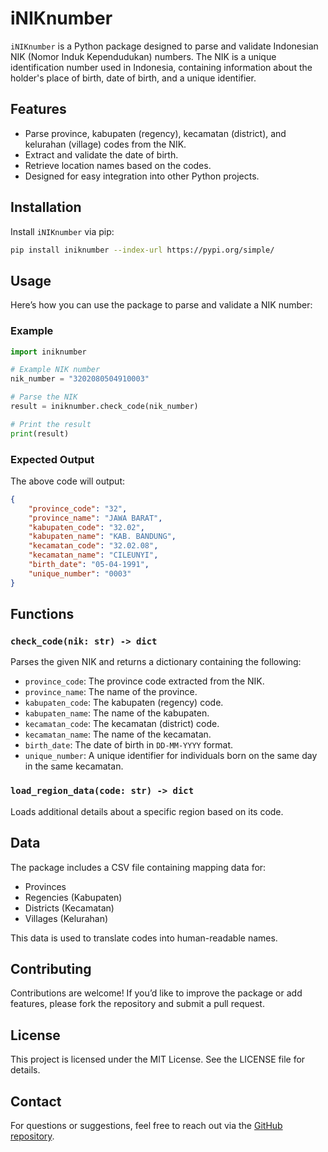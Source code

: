 # iNIKnumber

`iNIKnumber` is a Python package designed to parse and validate Indonesian NIK (Nomor Induk Kependudukan) numbers. The NIK is a unique identification number used in Indonesia, containing information about the holder's place of birth, date of birth, and a unique identifier.

## Features

- Parse province, kabupaten (regency), kecamatan (district), and kelurahan (village) codes from the NIK.
- Extract and validate the date of birth.
- Retrieve location names based on the codes.
- Designed for easy integration into other Python projects.

## Installation

Install `iNIKnumber` via pip:

```bash
pip install iniknumber --index-url https://pypi.org/simple/
```

## Usage

Here’s how you can use the package to parse and validate a NIK number:

### Example

```python
import iniknumber

# Example NIK number
nik_number = "3202080504910003"

# Parse the NIK
result = iniknumber.check_code(nik_number)

# Print the result
print(result)
```

### Expected Output

The above code will output:

```json
{
    "province_code": "32",
    "province_name": "JAWA BARAT",
    "kabupaten_code": "32.02",
    "kabupaten_name": "KAB. BANDUNG",
    "kecamatan_code": "32.02.08",
    "kecamatan_name": "CILEUNYI",
    "birth_date": "05-04-1991",
    "unique_number": "0003"
}
```

## Functions

### `check_code(nik: str) -> dict`

Parses the given NIK and returns a dictionary containing the following:

- `province_code`: The province code extracted from the NIK.
- `province_name`: The name of the province.
- `kabupaten_code`: The kabupaten (regency) code.
- `kabupaten_name`: The name of the kabupaten.
- `kecamatan_code`: The kecamatan (district) code.
- `kecamatan_name`: The name of the kecamatan.
- `birth_date`: The date of birth in `DD-MM-YYYY` format.
- `unique_number`: A unique identifier for individuals born on the same day in the same kecamatan.

### `load_region_data(code: str) -> dict`

Loads additional details about a specific region based on its code.

## Data

The package includes a CSV file containing mapping data for:

- Provinces
- Regencies (Kabupaten)
- Districts (Kecamatan)
- Villages (Kelurahan)

This data is used to translate codes into human-readable names.

## Contributing

Contributions are welcome! If you’d like to improve the package or add features, please fork the repository and submit a pull request.

## License

This project is licensed under the MIT License. See the LICENSE file for details.

## Contact

For questions or suggestions, feel free to reach out via the [GitHub repository](https://github.com/yourusername/iniknumber).
